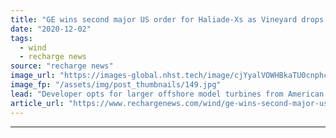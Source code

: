 ```yaml
---
title: "GE wins second major US order for Haliade-Xs as Vineyard drops MHI Vestas machines"
date: "2020-12-02"
tags: 
  - wind
  - recharge news
source: "recharge news"
image_url: "https://images-global.nhst.tech/image/cjYyalVOWHBkaTU0cnphcFR4K0tTUjl6UFNqWEszQWVDOG9wL0xBZWRsYz0=/nhst/binary/fe90fd78b625baca6de8d841ef211150"
image_fp: "/assets/img/post_thumbnails/149.jpg"
lead: "Developer opts for larger offshore model turbines from American OEM for delayed $3bn project off Massachusetts"
article_url: "https://www.rechargenews.com/wind/ge-wins-second-major-us-order-for-haliade-xs-as-vineyard-drops-mhi-vestas-machines/2-1-922732"
---
```


---

